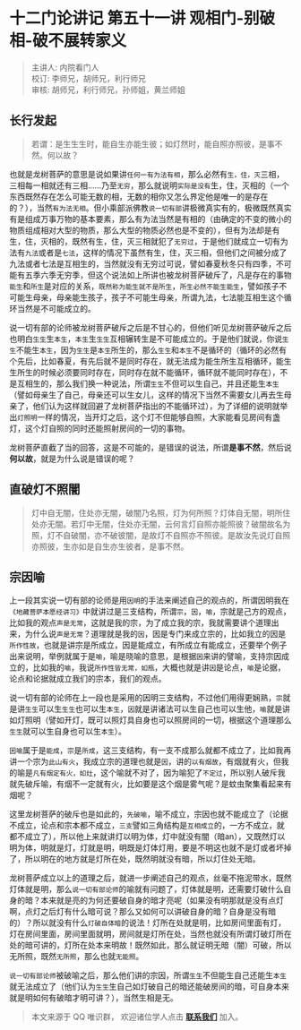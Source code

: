 # 十二门论讲记 第五十一讲 观相门-别破相-破不展转家义

> 主讲人: 内院看门人 <br />
> 校订: 李师兄，胡师兄，利行师兄 <br />
> 审核: 胡师兄，利行师兄，孙师姐，黄兰师姐 <br />

## 长行发起

> 若谓：是生生生时，能自生亦能生彼；如灯然时，能自照亦照彼，是事不然。何以故？

也就是龙树菩萨的意思是说如果讲`任何一有为法有相`，那么必然有`生，住，灭`三相，三相每一相就还有三相……乃至`无穷`，那么就说明`实际是没有`生，住，灭相的（一个东西既然存在怎么可能无数的相，无数的相你又怎么界定他是唯一的是存在的？），当然`有为法无相`。但小乘部派佛教`说一切有部`讲极微真实有的，极微既然真实有是组成万事万物的基本要素，那么有为法当然是有相的（由确定的不变的微小的物质组成相对大型的物质，那么大型的物质必然也是不变的），但有为法却是有生，住，灭相的，既然有生，住，灭三相就犯了`无穷过`，于是他们就成立一切有为法有`九法`或者是`七法`，这样的情况下虽然有生，住，灭三相，但他们之间被分成了九法或者七法是互相生的，当然就没有无穷过可说，譬如春夏秋冬只有四季，不可能有五季六季无穷季，但这个说法如上所讲也被龙树菩萨破斥了，凡是存在的事物`能生`和`所生`是对应的关系，`既然称为能生就不是所生`，`所生必然不能生能生`，譬如孩子不可能生母亲，母亲能生孩子，孩子不可能生母亲，所谓九法，七法能互相生这个循环当然是不可能成立的。

说一切有部的论师被龙树菩萨破斥之后是不甘心的，但他们听见龙树菩萨破斥之后也明白`生生`生`本生`，`本生`生`生生`互相辗转生是不可能成立的。于是他们就说，你说`生生`不能生`本生`，因为`生生`是`本生`所生的，那么`生生`和`本生`不是循环的（循环的必然有个先后，比如春夏，有先后就不是同时存在，就无法成为能生所生互相循环，能生生所生的时候必须要同时存在，同时存在就不能循环，循环就不能同时存在），不是互相生的，那么我们换一种说法，所谓`生生`不但可以生自己，并且还能生`本生`（譬如母亲生了自己，母亲还可以生女儿，这样的情况下当然不需要女儿再去生母亲了，他们认为这样就回避了龙树菩萨指出的不能循环过），为了详细的说明就举出`灯照明`一样的情况，当开灯之后，这个灯不但能够自照，大家能看见房间有盏灯，这个灯自照的同时还能照射房间的一切的事物。

龙树菩萨直截了当的回答，这是不可能的，是错误的说法，所谓**是事不然**，然后说**何以故**，就是为什么说是错误的呢？

## 直破灯不照闇

> 灯中自无闇，住处亦无闇，破闇乃名照，灯为何所照？灯体自无闇，明所住处亦无闇。若灯中无闇，住处亦无闇，云何言灯自照亦能照彼？破闇故名为照，灯不自破闇，亦不破彼闇，是故灯不自照亦不照彼。是故汝先说灯自照亦照彼，生亦如是自生亦生彼者，是事不然。

## 宗因喻

上一段其实说一切有部的论师是用`因明`的手法来阐述自己的观点的，所谓因明我在`《地藏菩萨本愿经讲习》`中就讲过是三支结构，所谓`宗`，`因`，`喻`，宗就是己方的观点，比如我的观点`声是无常`，这就是我的宗，为了成立我的宗，我就需要讲个道理出来，为什么说`声是无常`？道理就是我的`因`，因是专门来成立宗的，比如我立的因是`所作性故`，也就是讲宗是所成立，因是能成立，有所成立有能成立，还要举个例子出来说明，举例就属于是`喻`，喻是晓喻的意思，是根据`因`来讲的譬喻，支持宗因成立的，比如我的`喻`，我说`所作性皆无常，如瓶`，大概也就是讲`因`是论点，`喻`是论据，论点和论据就成立我们的宗本，我们的观点。

说一切有部的论师在上一段也是采用的因明三支结构，不过他们用得更娴熟，`宗`就是讲`生生`可以生`生生`也可以生`本生`，`因`就是讲诸法可以生自己也可以生他，`喻`就是讲如灯照明（譬如开灯，既可以照灯具自身也可以照房间的一切，根据这个道理那么`生生`就可以生自身也可以生`本生`）。

`因喻`属于是`能成`，`宗`是`所成`，这三支结构，有一支不成那么就都不成立了，比如我再讲一个宗为`此山有火`，我成立宗的道理也就是`因`，讲的`以有烟故`，有烟就有火，但我的喻是`凡有烟定有火，如灶`，这个喻就不对了，因为喻犯了`不定过`，所以别人破斥我就先破斥喻，有烟不一定就有火，比如要是这个烟是雾气呢？是蚊虫聚集看起来有烟呢？

这里龙树菩萨的破斥也是如此的，`先破喻`，喻不成立，宗因也就不能成立了（论据不成立，论点和宗本都不成立，`三支`譬如三角结构是`互相成立`的，一方不成立，就都不成立了），所以他上来就讲灯以明为体，灯中就没有闇（暗an），又既然灯以明为体，明就是灯，灯就是明，明既是灯体灯用，要是不明这也就不是灯或者坏掉了，所以明在的地方就是灯所在处，既然明就没有暗，所以灯住处无暗。

龙树菩萨成立以上的道理之后，就进一步阐述自己的观点，丝毫不拖泥带水，既然灯体就是明，那么`说一切有部论师`的喻就有问题了，灯体就是明，还需要灯破什么自身的暗？本来就是亮的为何还要破自身的暗才亮呢（如果没有明那就是没有点灯啊，点灯之后灯有什么暗可说？那么又如何可以讲破自身的暗？自身是没有暗的）？所以就没有什么`灯破自体暗`的说法！灯所在处就是明，比如房间里面有灯，灯在房间里面，房间里面就明，房间就是灯所在处，当然也就没有所谓灯破灯所在处的暗可讲的，灯所在处本来明故！既然如此，那么就证明无暗（闇）可破，所以无所照，既然`无所照`，那么也就`无能照`。

`说一切有部论师`被破喻之后，那么他们讲的宗因，所谓`生生`不但能生自己还能生`本生`就无法成立了（他们认为`生生`生自己如灯破自己的暗还能破房间的暗，可自身本来就是明如何有破暗才明可讲？），当然生相是无。

> 本文来源于 QQ 唯识群， 欢迎诸位学人点击 **[联系我们](https://mp.weixin.qq.com/s/lZCfWjmLjgNR165Tx4_bCQ)** 加入。

